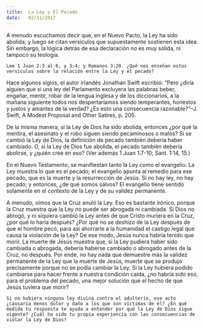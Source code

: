 ```yaml
---
title:  La Ley y El Pecado
date:   02/11/2017
---
```


A menudo escuchamos decir que, en el Nuevo Pacto, la Ley ha sido abolida, y luego se citan versículos que supuestamente sostienen esta idea. Sin embargo, la lógica detrás de esa declaración no es muy sólida, ni tampoco su teología.

`Lee 1 Juan 2:3 al 6, y 3:4; y Romanos 3:20. ¿Qué nos enseñan estos versículos sobre la relación entre la Ley y el pecado?`

Hace algunos siglos, el autor irlandés Jonathan Swift escribió: “Pero ¿diría alguien que si una ley del Parlamento excluyera las palabras beber, engañar, mentir, robar de la lengua inglesa y de los diccionarios, a la mañana siguiente todos nos despertaríamos siendo temperantes, honestos y justos y amantes de la verdad? ¿Es esto una consecuencia razonable?”–J. Swift, A Modest Proposal and Other Satires, p. 205.

De la misma manera, si la Ley de Dios ha sido abolida, entonces ¿por qué la mentira, el asesinato y el robo siguen siendo pecaminosos o malos? Si se cambió la Ley de Dios, la definición de pecado también debería haber cambiado. O, si la Ley de Dios fue abolida, el pecado también debería abolirse, y ¿quién cree en eso? (Ver además 1 Juan 1:7-10; Sant. 1:14, 15.)

En el Nuevo Testamento, se manifiestan tanto la Ley como el evangelio. La Ley muestra lo que es el pecado; el evangelio apunta al remedio para ese pecado, que es la muerte y la resurrección de Jesús. Si no hay ley, no hay pecado; y entonces, ¿de qué somos salvos? El evangelio tiene sentido solamente en el contexto de la Ley y de su validez permanente.

A menudo, oímos que la Cruz anuló la Ley. Eso es bastante irónico, porque la Cruz muestra que la Ley no puede ser abrogada ni cambiada. Si Dios no abrogó, y ni siquiera cambió la Ley antes de que Cristo muriera en la Cruz, ¿por qué lo haría después? ¿Por qué no se deshizo de la Ley después de que el hombre pecó, para así ahorrarle a la humanidad el castigo legal que causa la violación de la Ley? De ese modo, Jesús nunca habría tenido que morir. La muerte de Jesús muestra que, si la Ley pudiera haber sido cambiada o abrogada, debería haberse cambiado o abrogado antes de la Cruz, no después. Por ende, no hay nada que demuestre más la validez permanente de la Ley que la muerte de Jesús, muerte que se produjo precisamente porque no se podía cambiar la Ley. Si la Ley hubiera podido cambiarse para hacer frente a nuestra condición caída, ¿no habría sido eso, para el problema del pecado, una mejor solución que el hecho de que Jesús tuviera que morir?

`Si no hubiera ninguna ley divina contra el adulterio, ese acto ¿causaría menos dolor y daño a los que son víctimas de él? ¿En qué medida tu respuesta te ayuda a entender por qué la Ley de Dios sigue vigente? ¿Cuál ha sido tu propia experiencia con las consecuencias de violar la Ley de Dios?`